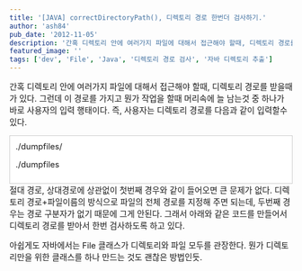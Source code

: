 ```yaml
---
title: '[JAVA] correctDirectoryPath(), 디렉토리 경로 한번더 검사하기.'
author: 'ash84'
pub_date: '2012-11-05'
description: '간혹 디렉토리 안에 여러가지 파일에 대해서 접근해야 할때, 디렉토리 경로를 받을때가 있다. 그런데 이 경로를 가지고 뭔가 작업을 할때 머리속에 늘 남는것 중 하나가 바로 사용자의 입력 행태이다. 즉, 사용자는 디렉토리 경로를 다음과 같이 입력할수 있다.'
featured_image: ''
tags: ['dev', 'File', 'Java', '디렉토리 경로 검사', '자바 디렉토리 추출']
---
```



<span style="font-size: 11pt; ">간혹 디렉토리 안에 여러가지 파일에 대해서 접근해야 할때, 디렉토리 경로를 받을때가 있다. 그런데 이 경로를 가지고 뭔가 작업을 할때 머리속에 늘 남는것 중 하나가 바로 사용자의 입력 행태이다. 즉, 사용자는 디렉토리 경로를 다음과 같이 입력할수 있다. </span>

<div class="txc-textbox" style="border: 1px solid rgb(203, 203, 203); background-color: rgb(255, 255, 255); padding: 10px; "><span style="font-size: 11pt; ">./dumpfiles/</span>

<span style="font-size: 11pt; ">./dumpfiles</span>

</div><span style="font-size: 11pt; ">절대 경로, 상대경로에 상관없이 첫번째 경우와 같이 들어오면 큰 문제가 없다. 디렉토리 경로+파일이름의 방식으로 파일의 전체 경로를 지정해 주면 되는데, 두번째 경우는 경로 구분자가 없기 때문에 그게 안된다. 그래서 아래와 같은 코드를 만들어서 디렉토리 경로를 받아서 한번 검사하도록 하고 있다. </span>

<script src="https://gist.github.com/4015494.js"></script>

<span style="font-size: 11pt; ">  
</span>

<span style="font-size: 11pt; ">아쉽게도 자바에서는 File 클래스가 디렉토리와 파일 모두를 관장한다. 뭔가 디렉토리만을 위한 클래스를 하나 만드는 것도 괜찮은 방법인듯. </span>



